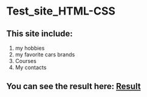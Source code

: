 # Test_site_HTML-CSS

## This site include:
1. my hobbies
2. my favorite cars brands
3. Courses
4. My contacts 

## You can see the result here: [Result](https://antondementiev.github.io/Test_site_HTML-CSS/)
